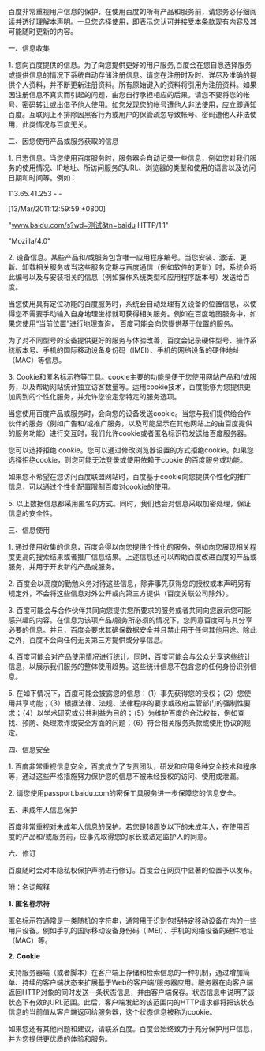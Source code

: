 百度非常重视用户信息的保护，在使用百度的所有产品和服务前，请您务必仔细阅读并透彻理解本声明。一旦您选择使用，即表示您认可并接受本条款现有内容及其可能随时更新的内容。

一、信息收集

1. 您向百度提供的信息。为了向您提供更好的用户服务,百度会在您自愿选择服务或提供信息的情况下系统自动存储注册信息。请您在注册时及时、详尽及准确的提供个人资料，并不断更新注册资料。所有原始键入的资料将引用为注册资料。如果因注册信息不真实而引起的问题，由您自行承担相应的后果。请您不要将您的帐号、密码转让或出借予他人使用。如您发现您的帐号遭他人非法使用，应立即通知百度。互联网上不排除因黑客行为或用户的保管疏忽导致帐号、密码遭他人非法使用，此类情况与百度无关。

二、因您使用产品或服务获取的信息

1. 日志信息。当您使用百度服务时，服务器会自动记录一些信息，例如您对我们服务的使用情况、IP地址、所访问服务的URL、浏览器的类型和使用的语言以及访问日期和时间等。例如：

113.65.41.253 - -

\[13/Mar/2011:12:59:59 +0800\]

"www.baidu.com/s?wd=测试&tn=baidu HTTP/1.1"

"Mozilla/4.0"

2. 设备信息。某些产品和/或服务包含唯一应用程序编号。当您安装、激活、更新、卸载相关服务或当这些服务定期与百度通信（例如软件的更新）时，系统会将此编号以及与安装相关的信息（例如操作系统类型和应用程序版本号）发送给百度。

当您使用具有定位功能的百度服务时，系统会自动处理有关设备的位置信息，以使得您不需要手动输入自身地理坐标就可获得相关服务。例如在百度地图服务中，如果您使用“当前位置”进行地理查询， 百度可能会向您提供基于位置的服务。

为了对不同型号的设备提供更好的服务与体验改善，百度会记录硬件型号、操作系统版本号、手机的国际移动设备身份码（IMEI）、手机的网络设备的硬件地址（MAC）等信息。

3. Cookie和匿名标示符等工具。cookie主要的功能是便于您使用网站产品和/或服务，以及帮助网站统计独立访客数量等。运用cookie技术，百度能够为您提供更加周到的个性化服务，并允许您设定您特定的服务选项。

当您使用百度产品或服务时，会向您的设备发送cookie。当您与我们提供给合作伙伴的服务（例如广告和/或推广服务，以及可能显示在其他网站上的由百度提供的服务功能）进行交互时，我们允许cookie或者匿名标识符发送给百度服务器。

您可以选择拒绝 cookie。您可以通过修改浏览器设置的方式拒绝cookie。如果您选择拒绝cookie，则您可能无法登录或使用依赖于cookie 的百度服务或功能。

如果您不希望在您访问百度联盟网站时，百度基于cookie向您提供个性化的推广信息，可以通过个性化配置限制百度对cookie的使用。

5. 以上数据信息都采用匿名的方式。同时，我们也会对信息采取加密处理，保证信息的安全性。

三、信息使用

1. 通过使用收集的信息，百度会得以向您提供个性化的服务，例如向您展现相关程度更高的搜索结果或者推广信息结果。上述信息还可以帮助百度改进百度的产品或服务，并用于开发新的产品或服务。

2. 百度会以高度的勤勉义务对待这些信息，除非事先获得您的授权或本声明另有规定外，不会将这些信息对外公开或向第三方提供（百度关联公司除外）。

3. 百度可能会与合作伙伴共同向您提供您所要求的服务或者共同向您展示您可能感兴趣的内容。在信息为该项产品/服务所必须的情况下，您同意百度可与其分享必要的信息。并且，百度会要求其确保数据安全并且禁止用于任何其他用途。除此之外，百度不会向任何无关第三方提供或分享信息。

4. 百度可能会对产品使用情况进行统计。同时，百度可能会与公众分享这些统计信息，以展示我们服务的整体使用趋势。这些统计信息不包含您的任何身份识别信息。

5. 在如下情况下，百度可能会披露您的信息：（1）事先获得您的授权；（2）您使用共享功能；（3）根据法律、法规、法律程序的要求或政府主管部门的强制性要求；（4）以学术研究或公共利益为目的；（5）为维护百度的合法权益，例如查找、预防、处理欺诈或安全方面的问题；（6）符合相关服务条款或使用协议的规定。

四、信息安全

1. 百度非常重视信息安全，百度成立了专责团队，研发和应用多种安全技术和程序等，通过这些严格措施努力保护您的信息不被未经授权的访问、使用或泄漏。

2. 请您使用passport.baidu.com的密保工具服务进一步保障您的信息安全。

五、未成年人信息保护

百度非常重视对未成年人信息的保护。若您是18周岁以下的未成年人，在使用百度的产品和/或服务前，应事先取得您的家长或法定监护人的同意。

六、修订

百度随时会对本隐私权保护声明进行修订。百度会在网页中显著的位置予以发布。

附：名词解释

**1. 匿名标示符**

匿名标示符通常是一类随机的字符串，通常用于识别包括特定移动设备在内的一些用户设备。例如手机的国际移动设备身份码（IMEI）、手机的网络设备的硬件地址（MAC）等。

**2. Cookie**

支持服务器端（或者脚本）在客户端上存储和检索信息的一种机制，通过增加简单、持续的客户端状态来扩展基于Web的客户端/服务器应用。服务器在向客户端返回HTTP对象的同时发送一条状态信息，并由客户端保存。状态信息中说明了该状态下有效的URL范围。此后，客户端发起的该范围内的HTTP请求都将把该状态信息的当前值从客户端返回给服务器，这个状态信息被称为cookie。

  

如果您还有其他问题和建议，请联系百度。百度会始终致力于充分保护用户信息，并为您提供更优质的体验和服务。